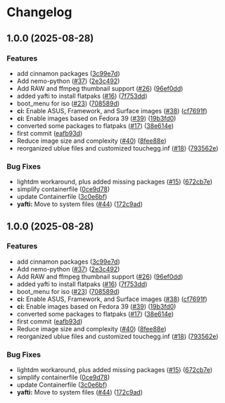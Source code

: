 # Changelog

## 1.0.0 (2025-08-28)


### Features

* add cinnamon packages ([3c99e7d](https://github.com/smCloudInTheSky/cinnamon/commit/3c99e7d987951cf10122f32f14abf38c827a71e4))
* Add nemo-python ([#37](https://github.com/smCloudInTheSky/cinnamon/issues/37)) ([2e3c492](https://github.com/smCloudInTheSky/cinnamon/commit/2e3c49223b6e2b58c85a00848463fda46be09ea0))
* Add RAW and ffmpeg thumbnail support ([#26](https://github.com/smCloudInTheSky/cinnamon/issues/26)) ([96ef0dd](https://github.com/smCloudInTheSky/cinnamon/commit/96ef0dd661c5eb51ecbf85153307c24a7c38fd53))
* added yafti to install flatpaks ([#16](https://github.com/smCloudInTheSky/cinnamon/issues/16)) ([7f753dd](https://github.com/smCloudInTheSky/cinnamon/commit/7f753dd9e029d60d466ea7eff0a01708bbf89a60))
* boot_menu for iso ([#23](https://github.com/smCloudInTheSky/cinnamon/issues/23)) ([708589d](https://github.com/smCloudInTheSky/cinnamon/commit/708589d6e02ad7131351eabdb3d8063618266ca9))
* **ci:** Enable ASUS, Framework, and Surface images ([#38](https://github.com/smCloudInTheSky/cinnamon/issues/38)) ([cf7691f](https://github.com/smCloudInTheSky/cinnamon/commit/cf7691fc11c61ef9e053fe846020db1fb189e733))
* **ci:** Enable images based on Fedora 39 ([#39](https://github.com/smCloudInTheSky/cinnamon/issues/39)) ([19b3fd0](https://github.com/smCloudInTheSky/cinnamon/commit/19b3fd047b92389b0df7be74afb5e3b93805db2c))
* converted some packages to flatpaks ([#17](https://github.com/smCloudInTheSky/cinnamon/issues/17)) ([38e614e](https://github.com/smCloudInTheSky/cinnamon/commit/38e614ebac0f06a2d971fc80a3deb7dbcd994f4e))
* first commit ([eafb93d](https://github.com/smCloudInTheSky/cinnamon/commit/eafb93dd2dda68f90c56be03d79ace848b7b6255))
* Reduce image size and complexity ([#40](https://github.com/smCloudInTheSky/cinnamon/issues/40)) ([8fee88e](https://github.com/smCloudInTheSky/cinnamon/commit/8fee88e9cc76e4e73c8b9f6cea40dc1e14dc3321))
* reorganized ublue files and customized touchegg.inf ([#18](https://github.com/smCloudInTheSky/cinnamon/issues/18)) ([793562e](https://github.com/smCloudInTheSky/cinnamon/commit/793562e89a97796b186d9a92b00561af38430cff))


### Bug Fixes

* lightdm workaround, plus added missing packages ([#15](https://github.com/smCloudInTheSky/cinnamon/issues/15)) ([672cb7e](https://github.com/smCloudInTheSky/cinnamon/commit/672cb7e9c7e4c9ce1ab6e7b34532bfef38727bad))
* simplify containerfile ([0ce9d78](https://github.com/smCloudInTheSky/cinnamon/commit/0ce9d7856c96b03a465d079d7aa3415320ea0a76))
* update Containerfile ([3c0e6bf](https://github.com/smCloudInTheSky/cinnamon/commit/3c0e6bfa3c5495428e162bb75a256898b5425edc))
* **yafti:** Move to system files ([#44](https://github.com/smCloudInTheSky/cinnamon/issues/44)) ([172c9ad](https://github.com/smCloudInTheSky/cinnamon/commit/172c9ad5382794b38c245476fc83d43ae24b71a1))

## 1.0.0 (2025-08-28)


### Features

* add cinnamon packages ([3c99e7d](https://github.com/smCloudInTheSky/cinnamon/commit/3c99e7d987951cf10122f32f14abf38c827a71e4))
* Add nemo-python ([#37](https://github.com/smCloudInTheSky/cinnamon/issues/37)) ([2e3c492](https://github.com/smCloudInTheSky/cinnamon/commit/2e3c49223b6e2b58c85a00848463fda46be09ea0))
* Add RAW and ffmpeg thumbnail support ([#26](https://github.com/smCloudInTheSky/cinnamon/issues/26)) ([96ef0dd](https://github.com/smCloudInTheSky/cinnamon/commit/96ef0dd661c5eb51ecbf85153307c24a7c38fd53))
* added yafti to install flatpaks ([#16](https://github.com/smCloudInTheSky/cinnamon/issues/16)) ([7f753dd](https://github.com/smCloudInTheSky/cinnamon/commit/7f753dd9e029d60d466ea7eff0a01708bbf89a60))
* boot_menu for iso ([#23](https://github.com/smCloudInTheSky/cinnamon/issues/23)) ([708589d](https://github.com/smCloudInTheSky/cinnamon/commit/708589d6e02ad7131351eabdb3d8063618266ca9))
* **ci:** Enable ASUS, Framework, and Surface images ([#38](https://github.com/smCloudInTheSky/cinnamon/issues/38)) ([cf7691f](https://github.com/smCloudInTheSky/cinnamon/commit/cf7691fc11c61ef9e053fe846020db1fb189e733))
* **ci:** Enable images based on Fedora 39 ([#39](https://github.com/smCloudInTheSky/cinnamon/issues/39)) ([19b3fd0](https://github.com/smCloudInTheSky/cinnamon/commit/19b3fd047b92389b0df7be74afb5e3b93805db2c))
* converted some packages to flatpaks ([#17](https://github.com/smCloudInTheSky/cinnamon/issues/17)) ([38e614e](https://github.com/smCloudInTheSky/cinnamon/commit/38e614ebac0f06a2d971fc80a3deb7dbcd994f4e))
* first commit ([eafb93d](https://github.com/smCloudInTheSky/cinnamon/commit/eafb93dd2dda68f90c56be03d79ace848b7b6255))
* Reduce image size and complexity ([#40](https://github.com/smCloudInTheSky/cinnamon/issues/40)) ([8fee88e](https://github.com/smCloudInTheSky/cinnamon/commit/8fee88e9cc76e4e73c8b9f6cea40dc1e14dc3321))
* reorganized ublue files and customized touchegg.inf ([#18](https://github.com/smCloudInTheSky/cinnamon/issues/18)) ([793562e](https://github.com/smCloudInTheSky/cinnamon/commit/793562e89a97796b186d9a92b00561af38430cff))


### Bug Fixes

* lightdm workaround, plus added missing packages ([#15](https://github.com/smCloudInTheSky/cinnamon/issues/15)) ([672cb7e](https://github.com/smCloudInTheSky/cinnamon/commit/672cb7e9c7e4c9ce1ab6e7b34532bfef38727bad))
* simplify containerfile ([0ce9d78](https://github.com/smCloudInTheSky/cinnamon/commit/0ce9d7856c96b03a465d079d7aa3415320ea0a76))
* update Containerfile ([3c0e6bf](https://github.com/smCloudInTheSky/cinnamon/commit/3c0e6bfa3c5495428e162bb75a256898b5425edc))
* **yafti:** Move to system files ([#44](https://github.com/smCloudInTheSky/cinnamon/issues/44)) ([172c9ad](https://github.com/smCloudInTheSky/cinnamon/commit/172c9ad5382794b38c245476fc83d43ae24b71a1))
